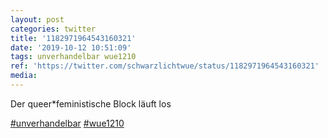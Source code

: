 ```yaml
---
layout: post
categories: twitter
title: '1182971964543160321'
date: '2019-10-12 10:51:09'
tags: unverhandelbar wue1210
ref: 'https://twitter.com/schwarzlichtwue/status/1182971964543160321'
media:
---
```

Der queer\*feministische Block läuft los

[#unverhandelbar](/t/unverhandelbar) [#wue1210](/t/wue1210)